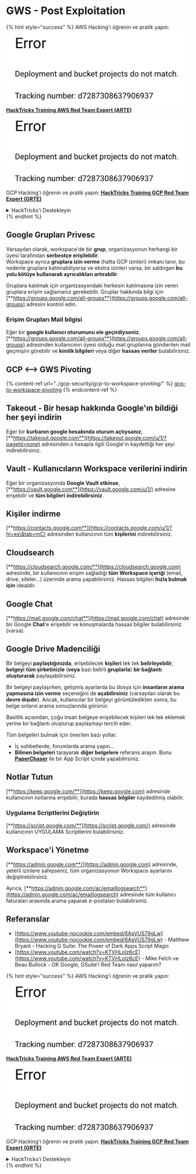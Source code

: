 # GWS - Post Exploitation

{% hint style="success" %}
AWS Hacking'i öğrenin ve pratik yapın:<img src="../../.gitbook/assets/image (1) (1).png" alt="" data-size="line">[**HackTricks Training AWS Red Team Expert (ARTE)**](https://training.hacktricks.xyz/courses/arte)<img src="../../.gitbook/assets/image (1) (1).png" alt="" data-size="line">\
GCP Hacking'i öğrenin ve pratik yapın: <img src="../../.gitbook/assets/image (2).png" alt="" data-size="line">[**HackTricks Training GCP Red Team Expert (GRTE)**<img src="../../.gitbook/assets/image (2).png" alt="" data-size="line">](https://training.hacktricks.xyz/courses/grte)

<details>

<summary>HackTricks'i Destekleyin</summary>

* [**abonelik planlarını**](https://github.com/sponsors/carlospolop) kontrol edin!
* **💬 [**Discord grubuna**](https://discord.gg/hRep4RUj7f) veya [**telegram grubuna**](https://t.me/peass) katılın ya da **Twitter**'da **bizi takip edin** 🐦 [**@hacktricks\_live**](https://twitter.com/hacktricks\_live)**.**
* **Hacking ipuçlarını paylaşmak için** [**HackTricks**](https://github.com/carlospolop/hacktricks) ve [**HackTricks Cloud**](https://github.com/carlospolop/hacktricks-cloud) github reposuna PR gönderin.

</details>
{% endhint %}

## Google Grupları Privesc

Varsayılan olarak, workspace'de bir **grup**, organizasyonun herhangi bir üyesi tarafından **serbestçe erişilebilir**.\
Workspace ayrıca **gruplara izin verme** (hatta GCP izinleri) imkanı tanır, bu nedenle gruplara katılınabiliyorsa ve ekstra izinleri varsa, bir saldırgan **bu yolu kötüye kullanarak ayrıcalıkları artırabilir**.

Gruplara katılmak için organizasyondaki herkesin katılmasına izin veren gruplara erişim sağlamanız gerekebilir. Gruplar hakkında bilgi için [**https://groups.google.com/all-groups**](https://groups.google.com/all-groups) adresini kontrol edin.

### Erişim Grupları Mail bilgisi

Eğer bir **google kullanıcı oturumunu ele geçirdiyseniz**, [**https://groups.google.com/all-groups**](https://groups.google.com/all-groups) adresinden kullanıcının üyesi olduğu mail gruplarına gönderilen mail geçmişini görebilir ve **kimlik bilgileri** veya diğer **hassas veriler** bulabilirsiniz.

## GCP <--> GWS Pivoting

{% content-ref url="../gcp-security/gcp-to-workspace-pivoting/" %}
[gcp-to-workspace-pivoting](../gcp-security/gcp-to-workspace-pivoting/)
{% endcontent-ref %}

## Takeout - Bir hesap hakkında Google'ın bildiği her şeyi indirin

Eğer bir **kurbanın google hesabında oturum açtıysanız**, [**https://takeout.google.com**](https://takeout.google.com/u/1/?pageId=none) adresinden o hesapla ilgili Google'ın kaydettiği her şeyi indirebilirsiniz.

## Vault - Kullanıcıların Workspace verilerini indirin

Eğer bir organizasyonda **Google Vault etkinse**, [**https://vault.google.com**](https://vault.google.com/u/1/) adresine erişebilir ve **tüm bilgileri** **indirebilirsiniz**.

## Kişiler indirme

[**https://contacts.google.com**](https://contacts.google.com/u/1/?hl=es\&tab=mC) adresinden kullanıcının tüm **kişilerini** indirebilirsiniz.

## Cloudsearch

[**https://cloudsearch.google.com/**](https://cloudsearch.google.com) adresinde, bir kullanıcının erişim sağladığı **tüm Workspace içeriği** (email, drive, siteler...) üzerinde arama yapabilirsiniz. Hassas bilgileri **hızla bulmak için** idealdir.

## Google Chat

[**https://mail.google.com/chat**](https://mail.google.com/chat) adresinde bir Google **Chat**'e erişebilir ve konuşmalarda hassas bilgiler bulabilirsiniz (varsa).

## Google Drive Madenciliği

Bir belgeyi **paylaştığınızda**, erişebilecek **kişileri** tek tek **belirleyebilir**, **belgeyi** **tüm şirketinizle** (**veya** bazı belirli **gruplarla**) **bir bağlantı oluşturarak** paylaşabilirsiniz.

Bir belgeyi paylaşırken, gelişmiş ayarlarda bu dosya için **insanların arama yapmasına izin verme** seçeneğini de **açabilirsiniz** (varsayılan olarak bu **devre dışıdır**). Ancak, kullanıcılar bir belgeyi görüntüledikten sonra, bu belge onların arama sonuçlarında görünür.

Basitlik açısından, çoğu insan belgeye erişebilecek kişileri tek tek eklemek yerine bir bağlantı oluşturup paylaşmayı tercih eder.

Tüm belgeleri bulmak için önerilen bazı yollar:

* İç sohbetlerde, forumlarda arama yapın...
* **Bilinen belgeleri** tarayarak **diğer belgelere** referans arayın. Bunu [**PaperChaser**](https://github.com/mandatoryprogrammer/PaperChaser) ile bir App Script içinde yapabilirsiniz.

## **Notlar Tutun**

[**https://keep.google.com/**](https://keep.google.com) adresinde kullanıcının notlarına erişebilir, burada **hassas** **bilgiler** kaydedilmiş olabilir.

### Uygulama Scriptlerini Değiştirin

[**https://script.google.com/**](https://script.google.com/) adresinde kullanıcının UYGULAMA Scriptlerini bulabilirsiniz.

## **Workspace'i Yönetme**

[**https://admin.google.com**/](https://admin.google.com) adresinde, yeterli izinlere sahipseniz, tüm organizasyonun Workspace ayarlarını değiştirebilirsiniz.

Ayrıca, [**https://admin.google.com/ac/emaillogsearch**](https://admin.google.com/ac/emaillogsearch) adresinde tüm kullanıcı faturaları arasında arama yaparak e-postaları bulabilirsiniz.

## Referanslar

* [https://www.youtube-nocookie.com/embed/6AsVUS79gLw](https://www.youtube-nocookie.com/embed/6AsVUS79gLw) - Matthew Bryant - Hacking G Suite: The Power of Dark Apps Script Magic
* [https://www.youtube.com/watch?v=KTVHLolz6cE](https://www.youtube.com/watch?v=KTVHLolz6cE) - Mike Felch ve Beau Bullock - OK Google, GSuite'i Red Team nasıl yaparım?

{% hint style="success" %}
AWS Hacking'i öğrenin ve pratik yapın:<img src="../../.gitbook/assets/image (1) (1).png" alt="" data-size="line">[**HackTricks Training AWS Red Team Expert (ARTE)**](https://training.hacktricks.xyz/courses/arte)<img src="../../.gitbook/assets/image (1) (1).png" alt="" data-size="line">\
GCP Hacking'i öğrenin ve pratik yapın: <img src="../../.gitbook/assets/image (2).png" alt="" data-size="line">[**HackTricks Training GCP Red Team Expert (GRTE)**<img src="../../.gitbook/assets/image (2).png" alt="" data-size="line">](https://training.hacktricks.xyz/courses/grte)

<details>

<summary>HackTricks'i Destekleyin</summary>

* [**abonelik planlarını**](https://github.com/sponsors/carlospolop) kontrol edin!
* **💬 [**Discord grubuna**](https://discord.gg/hRep4RUj7f) veya [**telegram grubuna**](https://t.me/peass) katılın ya da **Twitter**'da **bizi takip edin** 🐦 [**@hacktricks\_live**](https://twitter.com/hacktricks\_live)**.**
* **Hacking ipuçlarını paylaşmak için** [**HackTricks**](https://github.com/carlospolop/hacktricks) ve [**HackTricks Cloud**](https://github.com/carlospolop/hacktricks-cloud) github reposuna PR gönderin.

</details>
{% endhint %}
